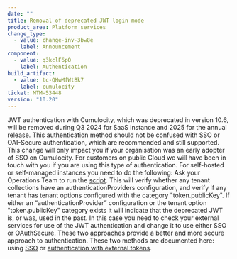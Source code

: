 ```yaml
---
date: ""
title: Removal of deprecated JWT login mode
product_area: Platform services
change_type:
  - value: change-inv-3bw8e
    label: Announcement
component:
  - value: q3kclF6pO
    label: Authentication
build_artifact:
  - value: tc-QHwMfWtBk7
    label: cumulocity
ticket: MTM-53448
version: "10.20"
---
```

JWT authentication with Cumulocity, which was deprecated in version 10.6, will be removed during Q3 2024 for SaaS instance and 2025 for the annual release.
This authentication method should not be confused with SSO or OAI-Secure authentication, which are recommended and still supported.
This change will only impact you if your organisation was an early adopter of SSO on Cumulocity.
For customers on public Cloud we will have been in touch with you if you are using this type of authentication.
For self-hosted or self-managed instances you need to do the following:
Ask your Operations Team to run the [script](https://getsupport.softwareag.com/servicedesk/customer/kb/view/429359127). This will verify
whether any tenant collections have an authenticationProviders configuration, and
verify if any tenant has tenant options configured with the category "token.publicKey".
If either an “authenticationProvider” configuration or the tenant option "token.publicKey" category exists it will indicate that the deprecated JWT is, or was, used in the past. In this case you need to check your external services for use of the JWT authentication and change it to use either SSO or OAuthSecure. These two approaches provide a better and more secure approach to authentication.
These two methods are documented here: using [SSO](https://cumulocity.com/docs/authentication/sso/#configuration) or [authentication with external tokens](https://cumulocity.com/docs/authentication/sso/#configuring-access-tokens).